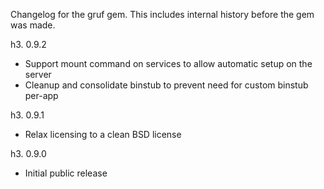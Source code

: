 Changelog for the gruf gem. This includes internal history before the gem was made.

h3. 0.9.2

- Support mount command on services to allow automatic setup on the server
- Cleanup and consolidate binstub to prevent need for custom binstub per-app

h3. 0.9.1

- Relax licensing to a clean BSD license

h3. 0.9.0

- Initial public release
